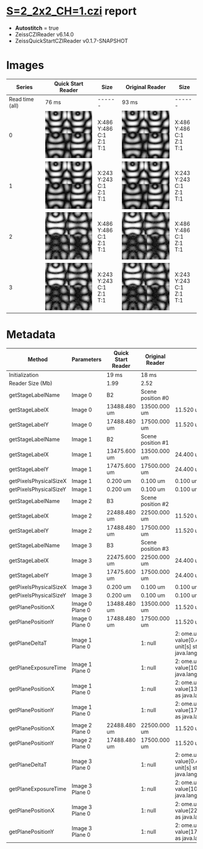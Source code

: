 # [S=2_2x2_CH=1.czi](https://zenodo.org/record/7015307/files/S%3D2_2x2_CH%3D1.czi) report
 - **Autostitch** = true
 - ZeissCZIReader v6.14.0
 - ZeissQuickStartCZIReader v0.1.7-SNAPSHOT

# Images 

| Series            | Quick Start Reader | Size | Original Reader | Size |
|-------------------|--------------------|------|-----------------|------|
| Read time (all)   |76 ms|------|93 ms|------|
|0|![S=2_2x2_CH=1.quick_true.flat_true.stitch_true.series_0.jpg](S=2_2x2_CH=1/S=2_2x2_CH=1.quick_true.flat_true.stitch_true.series_0.jpg)|X:486<br>Y:486<br>C:1<br>Z:1<br>T:1|![S=2_2x2_CH=1.quick_false.flat_true.stitch_true.series_0.jpg](S=2_2x2_CH=1/S=2_2x2_CH=1.quick_false.flat_true.stitch_true.series_0.jpg)|X:486<br>Y:486<br>C:1<br>Z:1<br>T:1|
|1|![S=2_2x2_CH=1.quick_true.flat_true.stitch_true.series_1.jpg](S=2_2x2_CH=1/S=2_2x2_CH=1.quick_true.flat_true.stitch_true.series_1.jpg)|X:243<br>Y:243<br>C:1<br>Z:1<br>T:1|![S=2_2x2_CH=1.quick_false.flat_true.stitch_true.series_1.jpg](S=2_2x2_CH=1/S=2_2x2_CH=1.quick_false.flat_true.stitch_true.series_1.jpg)|X:243<br>Y:243<br>C:1<br>Z:1<br>T:1|
|2|![S=2_2x2_CH=1.quick_true.flat_true.stitch_true.series_2.jpg](S=2_2x2_CH=1/S=2_2x2_CH=1.quick_true.flat_true.stitch_true.series_2.jpg)|X:486<br>Y:486<br>C:1<br>Z:1<br>T:1|![S=2_2x2_CH=1.quick_false.flat_true.stitch_true.series_2.jpg](S=2_2x2_CH=1/S=2_2x2_CH=1.quick_false.flat_true.stitch_true.series_2.jpg)|X:486<br>Y:486<br>C:1<br>Z:1<br>T:1|
|3|![S=2_2x2_CH=1.quick_true.flat_true.stitch_true.series_3.jpg](S=2_2x2_CH=1/S=2_2x2_CH=1.quick_true.flat_true.stitch_true.series_3.jpg)|X:243<br>Y:243<br>C:1<br>Z:1<br>T:1|![S=2_2x2_CH=1.quick_false.flat_true.stitch_true.series_3.jpg](S=2_2x2_CH=1/S=2_2x2_CH=1.quick_false.flat_true.stitch_true.series_3.jpg)|X:243<br>Y:243<br>C:1<br>Z:1<br>T:1|

# Metadata

|  Method            | Parameters       | Quick Start Reader | Original Reader | Delta  |
| -------------------|------------------|--------------------|-----------------|------- |
| Initialization     |                  |19 ms|18 ms|        |
| Reader Size (Mb)     |                  |1.99|2.52|        |
| getStageLabelName| Image 0 | B2| Scene position #0| |
| getStageLabelX| Image 0 | 13488.480 um | 13500.000 um | 11.520 um |
| getStageLabelY| Image 0 | 17488.480 um | 17500.000 um | 11.520 um |
| getStageLabelName| Image 1 | B2| Scene position #1| |
| getStageLabelX| Image 1 | 13475.600 um | 13500.000 um | 24.400 um |
| getStageLabelY| Image 1 | 17475.600 um | 17500.000 um | 24.400 um |
| getPixelsPhysicalSizeX| Image 1 | 0.200 um | 0.100 um | 0.100 um |
| getPixelsPhysicalSizeY| Image 1 | 0.200 um | 0.100 um | 0.100 um |
| getStageLabelName| Image 2 | B3| Scene position #2| |
| getStageLabelX| Image 2 | 22488.480 um | 22500.000 um | 11.520 um |
| getStageLabelY| Image 2 | 17488.480 um | 17500.000 um | 11.520 um |
| getStageLabelName| Image 3 | B3| Scene position #3| |
| getStageLabelX| Image 3 | 22475.600 um | 22500.000 um | 24.400 um |
| getStageLabelY| Image 3 | 17475.600 um | 17500.000 um | 24.400 um |
| getPixelsPhysicalSizeX| Image 3 | 0.200 um | 0.100 um | 0.100 um |
| getPixelsPhysicalSizeY| Image 3 | 0.200 um | 0.100 um | 0.100 um |
| getPlanePositionX| Image 0 Plane 0 | 13488.480 um | 13500.000 um | 11.520 um |
| getPlanePositionY| Image 0 Plane 0 | 17488.480 um | 17500.000 um | 11.520 um |
| getPlaneDeltaT| Image 1 Plane 0 | | 1: null| 2: ome.units.quantity.Time: value[0.41594119999999996], unit[s] stored as java.lang.Double |
| getPlaneExposureTime| Image 1 Plane 0 | | 1: null| 2: ome.units.quantity.Time: value[10.0], unit[s] stored as java.lang.Double |
| getPlanePositionX| Image 1 Plane 0 | | 1: null| 2: ome.units.quantity.Length: value[13500.0], unit[µm] stored as java.lang.Double |
| getPlanePositionY| Image 1 Plane 0 | | 1: null| 2: ome.units.quantity.Length: value[17500.0], unit[µm] stored as java.lang.Double |
| getPlanePositionX| Image 2 Plane 0 | 22488.480 um | 22500.000 um | 11.520 um |
| getPlanePositionY| Image 2 Plane 0 | 17488.480 um | 17500.000 um | 11.520 um |
| getPlaneDeltaT| Image 3 Plane 0 | | 1: null| 2: ome.units.quantity.Time: value[0.41594119999999996], unit[s] stored as java.lang.Double |
| getPlaneExposureTime| Image 3 Plane 0 | | 1: null| 2: ome.units.quantity.Time: value[10.0], unit[s] stored as java.lang.Double |
| getPlanePositionX| Image 3 Plane 0 | | 1: null| 2: ome.units.quantity.Length: value[22500.0], unit[µm] stored as java.lang.Double |
| getPlanePositionY| Image 3 Plane 0 | | 1: null| 2: ome.units.quantity.Length: value[17500.0], unit[µm] stored as java.lang.Double |
